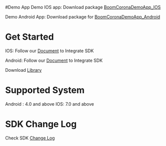 
#Demo App
Demo IOS app: Download package [BoomCoronaDemoApp_IOS](BoomCoronaDemoApp_IOS)

Demo Android App: 
Download package for [BoomCoronaDemoApp_Android](BoomCoronaDemoApp_Android)


# Get Started

IOS: Follow our [Document](https://boomcollective.zendesk.com/hc/en-us/articles/204844469) to Integrate SDK

Android: Follow our [Document](https://boomcollective.zendesk.com/hc/en-us/articles/205914026) to Integrate SDK

Download [Library](Library)

# Supported System
Android : 4.0 and above
IOS: 7.0 and above


# SDK Change Log
Check SDK [Change Log](CHANGELOG.txt)

